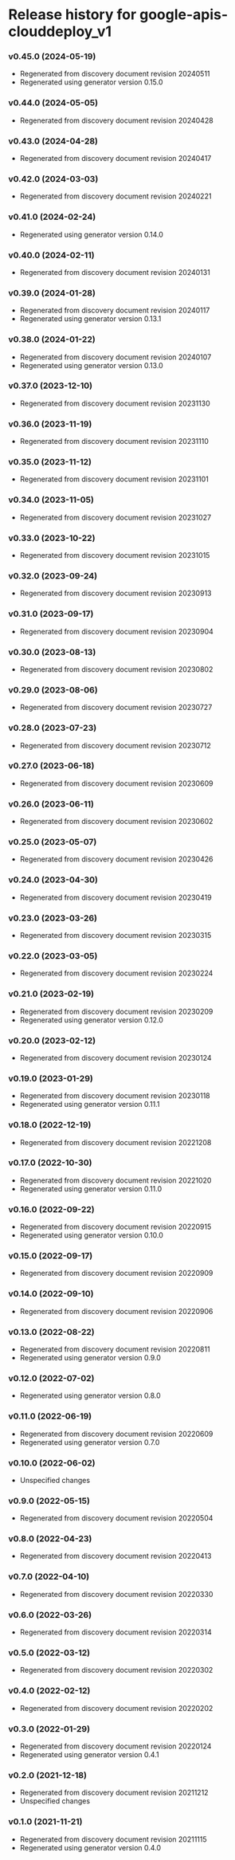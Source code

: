 # Release history for google-apis-clouddeploy_v1

### v0.45.0 (2024-05-19)

* Regenerated from discovery document revision 20240511
* Regenerated using generator version 0.15.0

### v0.44.0 (2024-05-05)

* Regenerated from discovery document revision 20240428

### v0.43.0 (2024-04-28)

* Regenerated from discovery document revision 20240417

### v0.42.0 (2024-03-03)

* Regenerated from discovery document revision 20240221

### v0.41.0 (2024-02-24)

* Regenerated using generator version 0.14.0

### v0.40.0 (2024-02-11)

* Regenerated from discovery document revision 20240131

### v0.39.0 (2024-01-28)

* Regenerated from discovery document revision 20240117
* Regenerated using generator version 0.13.1

### v0.38.0 (2024-01-22)

* Regenerated from discovery document revision 20240107
* Regenerated using generator version 0.13.0

### v0.37.0 (2023-12-10)

* Regenerated from discovery document revision 20231130

### v0.36.0 (2023-11-19)

* Regenerated from discovery document revision 20231110

### v0.35.0 (2023-11-12)

* Regenerated from discovery document revision 20231101

### v0.34.0 (2023-11-05)

* Regenerated from discovery document revision 20231027

### v0.33.0 (2023-10-22)

* Regenerated from discovery document revision 20231015

### v0.32.0 (2023-09-24)

* Regenerated from discovery document revision 20230913

### v0.31.0 (2023-09-17)

* Regenerated from discovery document revision 20230904

### v0.30.0 (2023-08-13)

* Regenerated from discovery document revision 20230802

### v0.29.0 (2023-08-06)

* Regenerated from discovery document revision 20230727

### v0.28.0 (2023-07-23)

* Regenerated from discovery document revision 20230712

### v0.27.0 (2023-06-18)

* Regenerated from discovery document revision 20230609

### v0.26.0 (2023-06-11)

* Regenerated from discovery document revision 20230602

### v0.25.0 (2023-05-07)

* Regenerated from discovery document revision 20230426

### v0.24.0 (2023-04-30)

* Regenerated from discovery document revision 20230419

### v0.23.0 (2023-03-26)

* Regenerated from discovery document revision 20230315

### v0.22.0 (2023-03-05)

* Regenerated from discovery document revision 20230224

### v0.21.0 (2023-02-19)

* Regenerated from discovery document revision 20230209
* Regenerated using generator version 0.12.0

### v0.20.0 (2023-02-12)

* Regenerated from discovery document revision 20230124

### v0.19.0 (2023-01-29)

* Regenerated from discovery document revision 20230118
* Regenerated using generator version 0.11.1

### v0.18.0 (2022-12-19)

* Regenerated from discovery document revision 20221208

### v0.17.0 (2022-10-30)

* Regenerated from discovery document revision 20221020
* Regenerated using generator version 0.11.0

### v0.16.0 (2022-09-22)

* Regenerated from discovery document revision 20220915
* Regenerated using generator version 0.10.0

### v0.15.0 (2022-09-17)

* Regenerated from discovery document revision 20220909

### v0.14.0 (2022-09-10)

* Regenerated from discovery document revision 20220906

### v0.13.0 (2022-08-22)

* Regenerated from discovery document revision 20220811
* Regenerated using generator version 0.9.0

### v0.12.0 (2022-07-02)

* Regenerated using generator version 0.8.0

### v0.11.0 (2022-06-19)

* Regenerated from discovery document revision 20220609
* Regenerated using generator version 0.7.0

### v0.10.0 (2022-06-02)

* Unspecified changes

### v0.9.0 (2022-05-15)

* Regenerated from discovery document revision 20220504

### v0.8.0 (2022-04-23)

* Regenerated from discovery document revision 20220413

### v0.7.0 (2022-04-10)

* Regenerated from discovery document revision 20220330

### v0.6.0 (2022-03-26)

* Regenerated from discovery document revision 20220314

### v0.5.0 (2022-03-12)

* Regenerated from discovery document revision 20220302

### v0.4.0 (2022-02-12)

* Regenerated from discovery document revision 20220202

### v0.3.0 (2022-01-29)

* Regenerated from discovery document revision 20220124
* Regenerated using generator version 0.4.1

### v0.2.0 (2021-12-18)

* Regenerated from discovery document revision 20211212
* Unspecified changes

### v0.1.0 (2021-11-21)

* Regenerated from discovery document revision 20211115
* Regenerated using generator version 0.4.0


